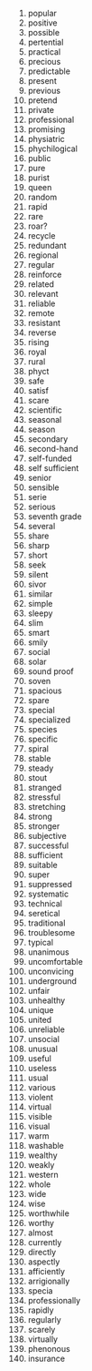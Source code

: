 1. popular
2. positive
3. possible
4. pertential
5. practical
6. precious
7. predictable
8. present
9. previous
10. pretend
11. private
12. professional
13. promising
14. physiatric
15. phychilogical
16. public
17. pure
18. purist
19. queen
20. random
21. rapid
22. rare
23. roar?
24. recycle
25. redundant
26. regional
27. regular
28. reinforce
29. related
30. relevant
31. reliable
32. remote
33. resistant
34. reverse
35. rising
36. royal
37. rural
38. phyct
39. safe
40. satisf
41. scare
42. scientific
43. seasonal
44. season
45. secondary
46. second-hand
47. self-funded
48. self sufficient
49. senior
50. sensible
51. serie
52. serious
53. seventh grade
54. several
55. share
56. sharp
57. short
58. seek
59. silent
60. sivor
61. similar
62. simple
63. sleepy
64. slim
65. smart
66. smily
67. social
68. solar
69. sound proof
70. soven
71. spacious
72. spare
73. special
74. specialized
75. species
76. specific
77. spiral
78. stable
79. steady
80. stout
81. stranged
82. stressful
83. stretching
84. strong
85. stronger
86. subjective
87. successful
88. sufficient
89. suitable
90. super
91. suppressed
92. systematic
93. technical
94. seretical
95. traditional
96. troublesome
97. typical
98. unanimous
99. uncomfortable
100. unconvicing
101. underground
102. unfair
103. unhealthy
104. unique
105. united
106. unreliable
107. unsocial
108. unusual
109. useful
110. useless
111. usual
112. various
113. violent
114. virtual
115. visible
116. visual
117. warm
118. washable
119. wealthy
120. weakly
121. western
122. whole
123. wide
124. wise
125. worthwhile
126. worthy
127. almost
128. currently
129. directly
130. aspectly
131. afficiently
132. arrigionally
133. specia
134. professionally
135. rapidly
136. regularly
137. scarely
138. virtually
139. phenonous
140. insurance
